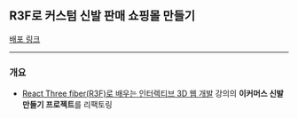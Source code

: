 ## R3F로 커스텀 신발 판매 쇼핑몰 만들기
[배포 링크](https://shoes-mall-refactoring.vercel.app/)

---
### 개요
- [React Three fiber(R3F)로 배우는 인터렉티브 3D 웹 개발](https://www.inflearn.com/course/r3f-%EC%9D%B8%ED%84%B0%EB%A0%89%ED%8B%B0%EB%B8%8C-3d-%EC%9B%B9%EA%B0%9C%EB%B0%9C) 강의의 **이커머스 신발 만들기 프로젝트**를 리팩토링